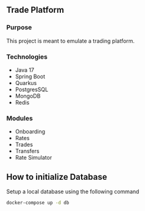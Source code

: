 ## Trade Platform

### Purpose
This project is meant to emulate a trading platform.

### Technologies
- Java 17
- Spring Boot 
- Quarkus
- PostgresSQL
- MongoDB
- Redis

### Modules

- Onboarding
- Rates
- Trades
- Transfers
- Rate Simulator

## How to initialize Database
Setup a local database using the following command

```bash
docker-compose up -d db
```